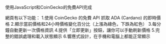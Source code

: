 使用JavaScript和CoinGecko的免費API完成

網頁有以下功能：
1.使用 CoinGecko 的免費 API 抓取 ADA (Cardano) 的即時價格
2.顯示當前價格和24小時價格變化百分比（上漲為綠色，下跌為紅色）
3.每分鐘自動更新一次價格資訊
4.提供「立即更新」按鈕，讓你可以手動刷新價格
5.完整的錯誤處理和載入狀態顯示
6.響應式設計，在手機和電腦上都能正常顯示
